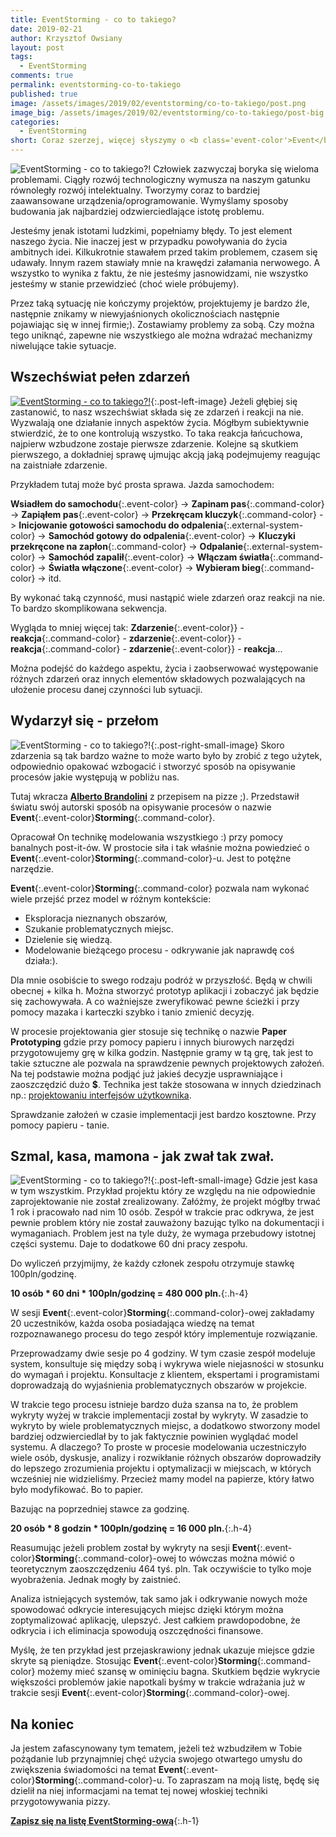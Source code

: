 ```yaml
---
title: EventStorming - co to takiego?
date: 2019-02-21
author: Krzysztof Owsiany
layout: post
tags:
  - EventStorming
comments: true
permalink: eventstorming-co-to-takiego
published: true
image: /assets/images/2019/02/eventstorming/co-to-takiego/post.png
image_big: /assets/images/2019/02/eventstorming/co-to-takiego/post-big.png
categories:
  - EventStorming
short: Coraz szerzej, więcej słyszymy o <b class='event-color'>Event</b><b class='command-color'>Storming</b>-u. Czym tak naprawdę jest ta technika? W dzisiejszym poście postaram się odpowiedzieć na to pytanie. Chciałbym też byście otworzyli umysł i zauroczyli się tą techniką. Gdyż jest bardzo wartościowa!! Zapraszam do świata zdarzeń.
---
```

![EventStorming - co to takiego?!][post-big]
Człowiek zazwyczaj boryka się wieloma problemami. Ciągły rozwój technologiczny wymusza na naszym gatunku równoległy rozwój intelektualny. Tworzymy coraz to bardziej zaawansowane urządzenia/oprogramowanie. Wymyślamy sposoby budowania jak najbardziej odzwierciedlające  istotę problemu. 

Jesteśmy jenak istotami ludzkimi, popełniamy błędy. To jest element naszego życia. Nie inaczej jest w przypadku powoływania do życia ambitnych idei.
Kilkukrotnie stawałem przed takim problemem, czasem się udawały. Innym razem stawiały mnie na krawędzi załamania nerwowego. A wszystko to wynika z faktu, że nie jesteśmy jasnowidzami, nie wszystko jesteśmy w stanie przewidzieć (choć wiele próbujemy).

Przez taką sytuację nie kończymy projektów, projektujemy je bardzo źle, następnie znikamy w niewyjaśnionych okolicznościach następnie pojawiając się w innej firmie;). Zostawiamy problemy za sobą. 
Czy można tego uniknąć, zapewne nie wszystkiego ale można wdrażać mechanizmy niwelujące takie sytuacje.

## Wszechświat pełen zdarzeń
[![EventStorming - co to takiego?!][image1]][image1-big]{:.post-left-image}
Jeżeli głębiej się zastanowić, to nasz wszechświat składa się ze zdarzeń i reakcji na nie. Wyzwalają one działanie innych aspektów życia. Mógłbym subiektywnie stwierdzić, że to one kontrolują wszystko. To taka reakcja łańcuchowa, najpierw wzbudzone zostaje pierwsze zdarzenie. Kolejne są skutkiem pierwszego, a dokładniej sprawę ujmując akcją jaką podejmujemy reagując na zaistniałe zdarzenie.

Przykładem tutaj może być prosta sprawa. Jazda samochodem:

**Wsiadłem do samochodu**{:.event-color} -> 
**Zapinam pas**{:.command-color} ->
**Zapiąłem pas**{:.event-color} -> 
**Przekręcam kluczyk**{:.command-color} ->
**Inicjowanie gotowości samochodu do odpalenia**{:.external-system-color} ->
**Samochód gotowy do odpalenia**{:.event-color}  -> 
**Kluczyki przekręcone na zapłon**{:.command-color} ->
**Odpalanie**{:.external-system-color} ->
**Samochód zapalił**{:.event-color} -> 
**Włączam światła**{:.command-color} ->
**Światła włączone**{:.event-color} -> 
**Wybieram bieg**{:.command-color} ->
itd.

By wykonać taką czynność, musi nastąpić wiele zdarzeń oraz reakcji na nie. To bardzo skomplikowana sekwencja.

Wygląda to mniej więcej tak: **Zdarzenie**{:.event-color}} - **reakcja**{:.command-color} - **zdarzenie**{:.event-color}} - **reakcja**{:.command-color} - **zdarzenie**{:.event-color}} - **reakcja**...

Można podejść do każdego aspektu, życia i zaobserwować występowanie różnych zdarzeń oraz innych elementów składowych pozwalających na ułożenie procesu danej czynności lub sytuacji.

## Wydarzył się - przełom
![EventStorming - co to takiego?!][event]{:.post-right-small-image}
Skoro zdarzenia są tak bardzo ważne to może warto było by zrobić z tego użytek, odpowiednio opakować wzbogacić i stworzyć sposób na opisywanie procesów jakie występują w pobliżu nas.

Tutaj wkracza **[Alberto Brandolini]** z przepisem na pizze ;).
Przedstawił światu swój autorski sposób na opisywanie procesów  o nazwie **Event**{:.event-color}**Storming**{:.command-color}. 

Opracował On technikę modelowania wszystkiego :) przy pomocy banalnych post-it-ów. 
W prostocie siła i tak właśnie można powiedzieć o **Event**{:.event-color}**Storming**{:.command-color}-u. Jest to potężne narzędzie.

**Event**{:.event-color}**Storming**{:.command-color} pozwala nam wykonać wiele przejść przez model w różnym kontekście:
* Eksploracja nieznanych obszarów,
* Szukanie problematycznych miejsc.
* Dzielenie się wiedzą.
* Modelowanie bieżącego procesu - odkrywanie jak naprawdę coś działa:).

Dla mnie osobiście to swego rodzaju podróż w przyszłość. Będą w chwili obecnej + kilka h. Można stworzyć prototyp aplikacji i zobaczyć jak będzie się  zachowywała. A co ważniejsze zweryfikować pewne ścieżki i przy pomocy mazaka i karteczki szybko i tanio zmienić decyzję.

W procesie projektowania gier stosuje się technikę o nazwie **Paper Prototyping** gdzie przy pomocy papieru i innych biurowych narzędzi przygotowujemy grę w kilka godzin. Następnie gramy w tą grę, tak jest to takie sztuczne ale pozwala na sprawdzenie pewnych projektowych założeń. Na tej podstawie można podjąć już jakieś decyzje usprawniające i zaoszczędzić dużo **$**. Technika jest także stosowana w innych dziedzinach np.: [projektowaniu interfejsów użytkownika](https://medium.com/digital-experience-design/a-guide-to-paper-prototyping-testing-for-web-interfaces-49e542ba765f).

Sprawdzanie założeń w czasie implementacji jest bardzo kosztowne. Przy pomocy papieru - tanie.

## Szmal, kasa, mamona - jak zwał tak zwał.
![EventStorming - co to takiego?!][hotspot]{:.post-left-small-image}
Gdzie jest kasa w tym wszystkim. Przykład projektu który ze względu na nie odpowiednie zaprojektowanie nie został zrealizowany. 
Załóżmy, że projekt mógłby trwać 1 rok i pracowało nad nim 10 osób. 
Zespół w trakcie prac odkrywa, że jest pewnie problem który nie został zauważony bazując tylko na dokumentacji i wymaganiach.
Problem jest na tyle duży, że wymaga przebudowy istotnej części systemu. Daje to dodatkowe 60 dni pracy zespołu.

Do wyliczeń przyjmijmy, że każdy członek zespołu otrzymuje stawkę 100pln/godzinę.

**10 osób * 60 dni * 100pln/godzinę = 480 000 pln.**{:.h-4}

W sesji **Event**{:.event-color}**Storming**{:.command-color}-owej zakładamy 20 uczestników, każda osoba posiadająca wiedzę na temat rozpoznawanego procesu do tego zespół który implementuje rozwiązanie.

Przeprowadzamy dwie sesje po 4 godziny.
W tym czasie zespół modeluje system, konsultuje się między sobą i wykrywa wiele niejasności w stosunku do wymagań i projektu. Konsultacje z klientem, ekspertami i programistami doprowadzają do wyjaśnienia problematycznych obszarów w projekcie.

W trakcie tego procesu istnieje bardzo duża szansa na to, że problem wykryty wyżej w trakcie implementacji został by wykryty. W zasadzie to wykryto by wiele problematycznych miejsc, a dodatkowo stworzony model bardziej odzwierciedlał by to jak faktycznie powinien wyglądać model systemu.
A dlaczego? To proste w procesie modelowania uczestniczyło wiele osób, dyskusje, analizy i rozwikłanie różnych obszarów doprowadziły do lepszego zrozumienia projektu i optymalizacji w miejscach, w których wcześniej nie widzieliśmy. Przecież mamy model na papierze, który łatwo było modyfikować. Bo to papier. 

Bazując na poprzedniej stawce za godzinę.

**20 osób * 8 godzin * 100pln/godzinę =  16 000 pln.**{:.h-4}

Reasumując jeżeli problem został by wykryty na sesji **Event**{:.event-color}**Storming**{:.command-color}-owej to wówczas można mówić o teoretycznym zaoszczędzeniu 464 tyś. pln.
Tak oczywiście to tylko moje wyobrażenia. Jednak mogły by zaistnieć.

Analiza istniejących systemów, tak samo jak i odkrywanie nowych może spowodować odkrycie interesujących miejsc dzięki którym można zoptymalizować aplikację, ulepszyć. Jest całkiem prawdopodobne, że odkrycia i ich eliminacja spowodują oszczędności finansowe.

Myślę, że ten przykład jest przejaskrawiony jednak ukazuje miejsce gdzie skryte są pieniądze.
Stosując **Event**{:.event-color}**Storming**{:.command-color} możemy mieć szansę w ominięciu bagna. 
Skutkiem będzie wykrycie większości problemów jakie napotkali byśmy w trakcie wdrażania już w trakcie sesji **Event**{:.event-color}**Storming**{:.command-color}-owej.

## Na koniec
Ja jestem zafascynowany tym tematem, jeżeli też wzbudziłem w Tobie pożądanie lub przynajmniej chęć użycia swojego otwartego umysłu do zwiększenia świadomości na temat **Event**{:.event-color}**Storming**{:.command-color}-u. To zapraszam na moją listę, będę się dzielił na niej informacjami na temat tej nowej włoskiej techniki przygotowywania pizzy.

**[Zapisz się na listę EventStorming-ową]({{site.url}}/eventstorming)**{:.h-1}

[Alberto Brandolini]: https://www.eventstorming.com/
[EventStorming]: {{site.url}}/eventstorming

[post]: /assets/images/2019/02/eventstorming/co-to-takiego/post.png
[post-big]: /assets/images/2019/02/eventstorming/co-to-takiego/post-big.png
[hotspot]: /assets/images/2019/02/eventstorming/co-to-takiego/hotspot.png
[event]: /assets/images/2019/02/eventstorming/co-to-takiego/domain_event.png

[image1]: /assets/images/2019/02/eventstorming/co-to-takiego/image1.jpg
[image1-big]: /assets/images/2019/02/eventstorming/co-to-takiego/image1-big.jpg